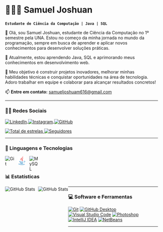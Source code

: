 # 👨🏻‍💻 Samuel Joshuan

**`Estudante de Ciência da Computação | Java | SQL`**

👋 Olá, sou Samuel Joshuan, estudante de Ciência da Computação no 1º semestre pela UNA. Estou no começo da minha jornada no mundo da programação, sempre em busca de aprender e aplicar novos conhecimentos para desenvolver soluções práticas.

🌱 Atualmente, estou aprendendo Java, SQL e aprimorando meus conhecimentos em desenvolvimento web.

🚀 Meu objetivo é construir projetos inovadores, melhorar minhas habilidades técnicas e conquistar oportunidades na área de tecnologia. Adoro trabalhar em equipe e colaborar para alcançar resultados concretos!

📫 **Entre em contato:** [samueljoshuam616@gmail.com](mailto:samueljoshuam616@gmail.com)

---

### 🧑‍💻 Redes Sociais

<p align="left">
  <a href="https://www.linkedin.com/in/samuel-joshuan/" target="blank">
    <img align="center" src="https://raw.githubusercontent.com/rahuldkjain/github-profile-readme-generator/master/src/images/icons/Social/linked-in-alt.svg" alt="LinkedIn" height="30" width="40" />
  </a>
  <a href="https://instagram.com/__joshuam__" target="blank">
    <img align="center" src="https://raw.githubusercontent.com/rahuldkjain/github-profile-readme-generator/master/src/images/icons/Social/instagram.svg" alt="Instagram" height="30" width="40" />
  </a>
  <a href="https://github.com/SamuelJoshuan" target="blank">
    <img align="center" src="https://raw.githubusercontent.com/rahuldkjain/github-profile-readme-generator/master/src/images/icons/Social/github.svg" alt="GitHub" height="30" width="40" />
  </a>
</p>

<p align="left">
  <a href="https://github.com/SamuelJoshuan">
    <img alt="Total de estrelas" title="Total de estrelas GitHub" src="https://custom-icon-badges.demolab.com/github/stars/SamuelJoshuan?color=55960c&style=for-the-badge&labelColor=488207&logo=star&label=estrelas" />
  </a>
  <a href="https://github.com/SamuelJoshuan">
    <img alt="Seguidores" title="Me siga no GitHub" src="https://custom-icon-badges.demolab.com/github/followers/SamuelJoshuan?color=236ad3&labelColor=1155ba&style=for-the-badge&logo=github&label=Seguidores&logoColor=white" />
  </a>
</p>

---

### 🤖 Linguagens e Tecnologias

<img align="left" alt="Git" title="Git" width="30px" style="padding-right: 10px;" src="https://cdn.jsdelivr.net/gh/devicons/devicon@latest/icons/git/git-original.svg" />
<img align="left" alt="Java" title="Java" width="30px" style="padding-right: 10px;" src="https://raw.githubusercontent.com/devicons/devicon/master/icons/java/java-original.svg" />
<img align="left" alt="MySQL" title="MySQL" width="30px" style="padding-right: 10px;" src="https://www.svgrepo.com/show/303229/microsoft-sql-server-logo.svg" />
<br/>
<br/>

### 📊 Estatísticas

<p>
  <img align="left" alt="GitHub Stats" height="200" style="padding-right: 10px;" src="https://github-readme-stats.vercel.app/api?username=SamuelJoshuan&show_icons=true&theme=tokyonight&include_all_commits=true&locale=pt-br" />
  <img align="left" alt="GitHub Stats" height="200" src="https://github-readme-stats.vercel.app/api/top-langs/?username=SamuelJoshuan&theme=tokyonight&layout=compact&custom_title=Tecnologias&langs_count=9" />
</p>

---

### 💻 Software e Ferramentas

<a href="#"><img alt="Git" src="https://img.shields.io/badge/Git-F05033.svg?logo=git&logoColor=white"></a>
<a href="#"><img alt="GitHub Desktop" src="https://img.shields.io/badge/GitHub%20Desktop-8034A9.svg?logo=github&logoColor=white"></a>
<a href="#"><img alt="Visual Studio Code" src="https://img.shields.io/badge/Visual%20Studio%20Code-0078d7.svg?logo=visual-studio-code&logoColor=white"></a>
<a href="#"><img alt="Photoshop" src="https://img.shields.io/badge/Photoshop-31A8FF.svg?logo=adobe-photoshop&logoColor=white"></a>
<a href="#"><img alt="IntelliJ IDEA" src="https://img.shields.io/badge/IntelliJ%20IDEA-000000.svg?logo=intellij-idea&logoColor=white"></a>
<a href="#"><img alt="NetBeans" src="https://img.shields.io/badge/NetBeans-009CFF.svg?logo=apache-netbeans&logoColor=white"></a>

---

